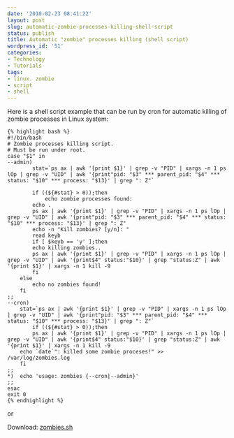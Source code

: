 ```yaml
---
date: '2010-02-23 08:41:22'
layout: post
slug: automatic-zombie-processes-killing-shell-script
status: publish
title: Automatic "zombie" processes killing (shell script)
wordpress_id: '51'
categories:
- Technology
- Tutorials
tags:
- linux. zombie
- script
- shell
---
```


Here is a shell script example that can be run by cron for automatic killing of zombie processes in Linux system:




    {% highlight bash %}
    #!/bin/bash
    # Zombie processes killing script.
    # Must be run under root.
    case "$1" in
    --admin)
            stat=`ps ax | awk '{print $1}' | grep -v "PID" | xargs -n 1 ps lOp | grep -v "UID" | awk '{print"pid: "$3" *** parent_pid: "$4" *** status: "$10" *** process: "$13}' | grep ": Z"`
    
            if ((${#stat} > 0));then
        	    echo zombie processes found:
    	    echo .
    	    ps ax | awk '{print $1}' | grep -v "PID" | xargs -n 1 ps lOp | grep -v "UID" | awk '{print"pid: "$3" *** parent_pid: "$4" *** status: "$10" *** process: "$13}' | grep ": Z"
    	    echo -n "Kill zombies? [y/n]: "
    	    read keyb
    	    if [ $keyb == 'y' ];then
    		echo killing zombies..
    		ps ax | awk '{print $1}' | grep -v "PID" | xargs -n 1 ps lOp | grep -v "UID" | awk '{print$4" status:"$10}' | grep "status:Z" | awk '{print $1}' | xargs -n 1 kill -9
    	    fi
    	else
    	    echo no zombies found!
    	fi
    ;;
    --cron)
    	stat=`ps ax | awk '{print $1}' | grep -v "PID" | xargs -n 1 ps lOp | grep -v "UID" | awk '{print"pid: "$3" *** parent_pid: "$4" *** status: "$10" *** process: "$13}' | grep ": Z"`
            if ((${#stat} > 0));then
            ps ax | awk '{print $1}' | grep -v "PID" | xargs -n 1 ps lOp | grep -v "UID" | awk '{print$4" status:"$10}' | grep "status:Z" | awk '{print $1}' | xargs -n 1 kill -9
    	echo `date`": killed some zombie proceses!" >> /var/log/zombies.log
    	fi
    ;;
    *)	echo 'usage: zombies {--cron|--admin}'
    ;;
    esac
    exit 0
    {% endhighlight %}



or

Download: [zombies.sh](http://mariusv.com/zombies.sh)


